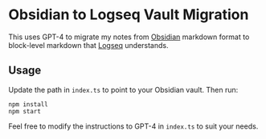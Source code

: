 # Obsidian to Logseq Vault Migration

This uses GPT-4 to migrate my notes from [Obsidian](https://obsidian.md/) markdown format to block-level markdown that [Logseq](https://logseq.com/) understands.

## Usage

Update the path in `index.ts` to point to your Obsidian vault. Then run:

```
npm install
npm start
```

Feel free to modify the instructions to GPT-4 in `index.ts` to suit your needs.
